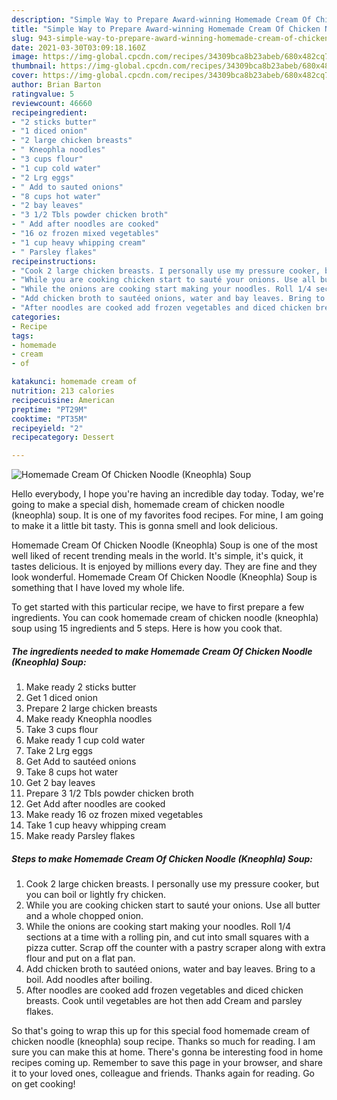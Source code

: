 ```yaml
---
description: "Simple Way to Prepare Award-winning Homemade Cream Of Chicken Noodle (Kneophla) Soup"
title: "Simple Way to Prepare Award-winning Homemade Cream Of Chicken Noodle (Kneophla) Soup"
slug: 943-simple-way-to-prepare-award-winning-homemade-cream-of-chicken-noodle-kneophla-soup
date: 2021-03-30T03:09:18.160Z
image: https://img-global.cpcdn.com/recipes/34309bca8b23abeb/680x482cq70/homemade-cream-of-chicken-noodle-kneophla-soup-recipe-main-photo.jpg
thumbnail: https://img-global.cpcdn.com/recipes/34309bca8b23abeb/680x482cq70/homemade-cream-of-chicken-noodle-kneophla-soup-recipe-main-photo.jpg
cover: https://img-global.cpcdn.com/recipes/34309bca8b23abeb/680x482cq70/homemade-cream-of-chicken-noodle-kneophla-soup-recipe-main-photo.jpg
author: Brian Barton
ratingvalue: 5
reviewcount: 46660
recipeingredient:
- "2 sticks butter"
- "1 diced onion"
- "2 large chicken breasts"
- " Kneophla noodles"
- "3 cups flour"
- "1 cup cold water"
- "2 Lrg eggs"
- " Add to sauted onions"
- "8 cups hot water"
- "2 bay leaves"
- "3 1/2 Tbls powder chicken broth"
- " Add after noodles are cooked"
- "16 oz frozen mixed vegetables"
- "1 cup heavy whipping cream"
- " Parsley flakes"
recipeinstructions:
- "Cook 2 large chicken breasts. I personally use my pressure cooker, but you can boil or lightly fry chicken."
- "While you are cooking chicken start to sauté your onions. Use all butter and a whole chopped onion."
- "While the onions are cooking start making your noodles. Roll 1/4 sections at a time with a rolling pin, and cut into small squares with a pizza cutter. Scrap off the counter with a pastry scraper along with extra flour and put on a flat pan."
- "Add chicken broth to sautéed onions, water and bay leaves. Bring to a boil. Add noodles after boiling."
- "After noodles are cooked add frozen vegetables and diced chicken breasts. Cook until vegetables are hot then add Cream and parsley flakes."
categories:
- Recipe
tags:
- homemade
- cream
- of

katakunci: homemade cream of 
nutrition: 213 calories
recipecuisine: American
preptime: "PT29M"
cooktime: "PT35M"
recipeyield: "2"
recipecategory: Dessert

---
```



![Homemade Cream Of Chicken Noodle (Kneophla) Soup](https://img-global.cpcdn.com/recipes/34309bca8b23abeb/680x482cq70/homemade-cream-of-chicken-noodle-kneophla-soup-recipe-main-photo.jpg)

Hello everybody, I hope you're having an incredible day today. Today, we're going to make a special dish, homemade cream of chicken noodle (kneophla) soup. It is one of my favorites food recipes. For mine, I am going to make it a little bit tasty. This is gonna smell and look delicious.

Homemade Cream Of Chicken Noodle (Kneophla) Soup is one of the most well liked of recent trending meals in the world. It's simple, it's quick, it tastes delicious. It is enjoyed by millions every day. They are fine and they look wonderful. Homemade Cream Of Chicken Noodle (Kneophla) Soup is something that I have loved my whole life.




To get started with this particular recipe, we have to first prepare a few ingredients. You can cook homemade cream of chicken noodle (kneophla) soup using 15 ingredients and 5 steps. Here is how you cook that.

<!--inarticleads1-->

##### The ingredients needed to make Homemade Cream Of Chicken Noodle (Kneophla) Soup:

1. Make ready 2 sticks butter
1. Get 1 diced onion
1. Prepare 2 large chicken breasts
1. Make ready  Kneophla noodles
1. Take 3 cups flour
1. Make ready 1 cup cold water
1. Take 2 Lrg eggs
1. Get  Add to sautéed onions
1. Take 8 cups hot water
1. Get 2 bay leaves
1. Prepare 3 1/2 Tbls powder chicken broth
1. Get  Add after noodles are cooked
1. Make ready 16 oz frozen mixed vegetables
1. Take 1 cup heavy whipping cream
1. Make ready  Parsley flakes




<!--inarticleads2-->

##### Steps to make Homemade Cream Of Chicken Noodle (Kneophla) Soup:

1. Cook 2 large chicken breasts. I personally use my pressure cooker, but you can boil or lightly fry chicken.
1. While you are cooking chicken start to sauté your onions. Use all butter and a whole chopped onion.
1. While the onions are cooking start making your noodles. Roll 1/4 sections at a time with a rolling pin, and cut into small squares with a pizza cutter. Scrap off the counter with a pastry scraper along with extra flour and put on a flat pan.
1. Add chicken broth to sautéed onions, water and bay leaves. Bring to a boil. Add noodles after boiling.
1. After noodles are cooked add frozen vegetables and diced chicken breasts. Cook until vegetables are hot then add Cream and parsley flakes.




So that's going to wrap this up for this special food homemade cream of chicken noodle (kneophla) soup recipe. Thanks so much for reading. I am sure you can make this at home. There's gonna be interesting food in home recipes coming up. Remember to save this page in your browser, and share it to your loved ones, colleague and friends. Thanks again for reading. Go on get cooking!
